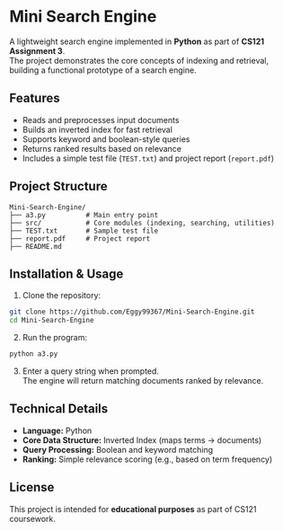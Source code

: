 # Mini Search Engine

A lightweight search engine implemented in **Python** as part of **CS121 Assignment 3**.  
The project demonstrates the core concepts of indexing and retrieval, building a functional prototype of a search engine.

## Features

- Reads and preprocesses input documents  
- Builds an inverted index for fast retrieval  
- Supports keyword and boolean-style queries  
- Returns ranked results based on relevance  
- Includes a simple test file (`TEST.txt`) and project report (`report.pdf`)  

## Project Structure

```
Mini-Search-Engine/
├── a3.py          # Main entry point
├── src/           # Core modules (indexing, searching, utilities)
├── TEST.txt       # Sample test file
├── report.pdf     # Project report
├── README.md
```

## Installation & Usage

1. Clone the repository:

```bash
git clone https://github.com/Eggy99367/Mini-Search-Engine.git
cd Mini-Search-Engine
```

2. Run the program:

```bash
python a3.py
```

3. Enter a query string when prompted.  
   The engine will return matching documents ranked by relevance.

## Technical Details

- **Language:** Python  
- **Core Data Structure:** Inverted Index (maps terms → documents)  
- **Query Processing:** Boolean and keyword matching  
- **Ranking:** Simple relevance scoring (e.g., based on term frequency)  

## License

This project is intended for **educational purposes** as part of CS121 coursework.  

